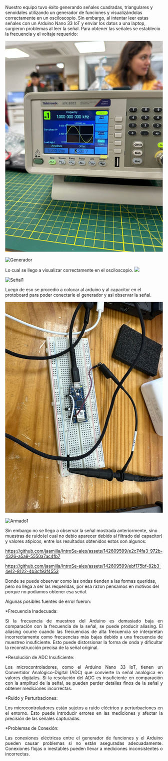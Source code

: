 Nuestro equipo tuvo éxito generando señales cuadradas, triangulares y senoidales utilizando un generador de funciones y visualizándolas correctamente en un osciloscopio. Sin embargo, al intentar leer estas señales con un Arduino Nano 33 IoT y enviar los datos a una laptop, surgieron problemas al leer la señal.
Para obtener las señales se establecio la frecuencia y el voltaje requerido:

 <img src="Documentacion/Lab2/Generador.jpeg">  
 
 ![Generador](https://github.com/jaamiila/IntroSe-ales/assets/142609599/fe276417-fddd-45ae-83ef-a7300a327662)
 
 Lo cual se llego a visualizar correctamente en el osciloscopio.
 <img src="Documentacion/Lab2/Señal1.jpeg">  
 
 ![Señal1](https://github.com/jaamiila/IntroSe-ales/assets/142609599/23556909-ba2a-4070-b080-5ba829f3eed9)

Luego de eso se procedio a colocar al arduino y al capacitor en el protoboard para poder conectarle el generador y asi observar la señal.

 <img src="Documentacion/Lab2/Armado1.jpeg">  
 
![Armado1](https://github.com/jaamiila/IntroSe-ales/assets/142609599/04d3d0e6-b37d-47b5-a87e-d0a8e54790ee)

Sin embargo no se llego a observar la señal mostrada anteriormente, sino muestras de ruido(el cual no debio aparecer debido al filtrado del capacitor) y valores atipicos, entre los resultados obtenidos estos son algunos:

https://github.com/jaamiila/IntroSe-ales/assets/142609599/e2c74fa3-972b-4326-a5a9-5550a7ac4fb7

https://github.com/jaamiila/IntroSe-ales/assets/142609599/ebf175bf-82b3-4e12-8122-4b3cf93f4553

Donde se puede observar como las ondas tienden a las formas queridas, pero no llega a ser las requeridas, por esa razon pensamos en motivos del porque no podiamos obtener esa señal.

Algunas posibles fuentes de error fueron:

  *Frecuencia Inadecuada: 
  <p align="justify">Si la frecuencia de muestreo del Arduino es demasiado baja en comparación con la frecuencia de la señal, se puede producir aliasing. El aliasing ocurre cuando las frecuencias de alta frecuencia se interpretan incorrectamente como frecuencias más bajas debido a una frecuencia de muestreo insuficiente. Esto puede distorsionar la forma de onda y dificultar la reconstrucción precisa de la señal original. 

  *Resolución de ADC Insuficiente: 
  <p align="justify">Los microcontroladores, como el Arduino Nano 33 IoT, tienen un Convertidor Analógico-Digital (ADC) que convierte la señal analógica en valores digitales. Si la resolución del ADC es insuficiente en comparación con la amplitud de la señal, se pueden perder detalles finos de la señal y obtener mediciones incorrectas.

  *Ruido y Perturbaciones: 
  <p align="justify">Los microcontroladores están sujetos a ruido eléctrico y perturbaciones en el entorno. Esto puede introducir errores en las mediciones y afectar la precisión de las señales capturadas.

  *Problemas de Conexión: 
  <p align="justify">Las conexiones eléctricas entre el generador de funciones y el Arduino pueden causar problemas si no están aseguradas adecuadamente. Conexiones flojas o inestables pueden llevar a mediciones inconsistentes o incorrectas.


